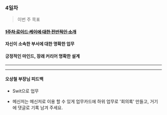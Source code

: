 ### 4일차

> 이번 주 목표
#### ~~[1주차 로이드 케이에 대한 전반적인 소개](https://wiki.lloydk.co.kr/pages/viewpage.action?pageId=3474398)~~
#### 자신이 소속한 부서에 대한 명확한 업무
#### 긍정적인 마인드, 장래 커리어 명확한 설계

---------------------------------------------------





---------------------------------------------------

#### 오상철 부장님 피드백
* Swit으로 업무

+ 메신저는 메신저로 이용 할 수 있게 업무카드에 하위 업무로 '회의록' 만들고, 거기에 댓글로 기록 남겨 주세요.